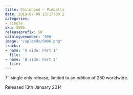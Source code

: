 ```yaml
---
title: Childhood – Pinballs
date: 2019-07-09 13:17:00 Z
categories:
- single
sku: SW06
releaseprefix: SW
cataloguenumber: '006'
image: "/uploads/SW06.png"
tracks:
- name: 'A side: Part 1'
  file: 
- name: 'B side: Part 2'
  file: 
---
```


7″ single only release, limited to an edition of 250 worldwide.

Released 13th January 2014